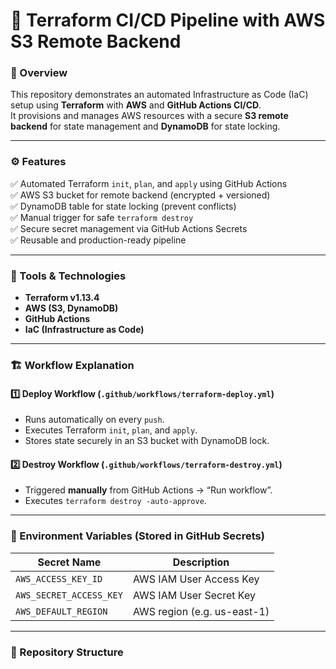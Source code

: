 # 🚀 Terraform CI/CD Pipeline with AWS S3 Remote Backend

### 🧩 Overview
This repository demonstrates an automated Infrastructure as Code (IaC) setup using **Terraform** with **AWS** and **GitHub Actions CI/CD**.  
It provisions and manages AWS resources with a secure **S3 remote backend** for state management and **DynamoDB** for state locking.

---

### ⚙️ Features

✅ Automated Terraform `init`, `plan`, and `apply` using GitHub Actions  
✅ AWS S3 bucket for remote backend (encrypted + versioned)  
✅ DynamoDB table for state locking (prevent conflicts)  
✅ Manual trigger for safe `terraform destroy`  
✅ Secure secret management via GitHub Actions Secrets  
✅ Reusable and production-ready pipeline

---

### 🧰 Tools & Technologies

- **Terraform v1.13.4**
- **AWS (S3, DynamoDB)**
- **GitHub Actions**
- **IaC (Infrastructure as Code)**

---

### 🏗️ Workflow Explanation

#### 1️⃣ Deploy Workflow (`.github/workflows/terraform-deploy.yml`)
- Runs automatically on every `push`.
- Executes Terraform `init`, `plan`, and `apply`.
- Stores state securely in an S3 bucket with DynamoDB lock.

#### 2️⃣ Destroy Workflow (`.github/workflows/terraform-destroy.yml`)
- Triggered **manually** from GitHub Actions → “Run workflow”.
- Executes `terraform destroy -auto-approve`.

---

### 🔐 Environment Variables (Stored in GitHub Secrets)
| Secret Name | Description |
|--------------|-------------|
| `AWS_ACCESS_KEY_ID` | AWS IAM User Access Key |
| `AWS_SECRET_ACCESS_KEY` | AWS IAM User Secret Key |
| `AWS_DEFAULT_REGION` | AWS region (e.g. us-east-1) |

---

### 📁 Repository Structure

